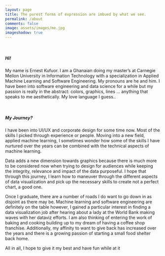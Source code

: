 ```yaml
---
layout: page
title: The purest forms of expression are imbued by what we see.
permalink: /about
comments: false
image: assets/images/me.jpg
imageshadow: true
---
```


<br>
<div>
  <p><h5>Hi!</h5> My name is Ernest Kufuor. I am a Ghanaian doing my master’s at Carnegie Mellon University in Information Technology with a specialization in Applied Machine Learning and Software Engineering. My pronouns are he and him. I have been into software engineering and data science for a while but my passion is really in the abstract: colors, graphics, lines … anything that speaks to me aesthetically. My love language I guess..
</p>
<br>
<h5>My Journey?</h5>
<p>
I have been into UI/UX and corporate design for some time now. Most of the skills I picked through experience or people. Moving into a new field, applied machine learning, I sometimes wonder how some of the skills I have nurtured over the years can be combined with the technical aspects of machine learning.
</p>

<p>
Data adds a new dimension towards graphics because there is much more to be considered now when trying to design for audiences while keeping the integrity, relevance and impact of the data purposeful. I hope that through this journey, I learn how to maneuver through the different aspects of data visualization and pick up the necessary skills to create not a perfect chart, a good one.
</p>

<p>
Once I graduate, there are a number of roads I do want to go down in as disjoint as there may be. Machine learning and software engineering are definitely on the table however, I gained a particular interest in finding a data visualization job after hearing about a lady at the World Bank making waves with her dataviz efforts. I am also thinking of entering the work of baking and cooking building up to my dream of having a coffee shop franchise. Additionally, my affinity to want to give back has increased over the years and there is a growing passion of starting a small food shelter back home.

All in all, I hope to give it my best and have fun while at it
</p>
</div>
